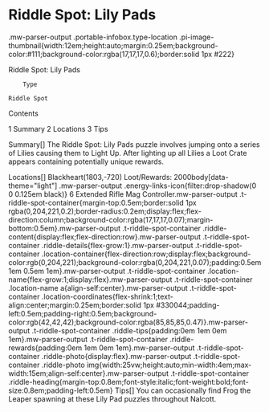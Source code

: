 # Riddle Spot: Lily Pads

.mw-parser-output .portable-infobox.type-location .pi-image-thumbnail{width:12em;height:auto;margin:0.25em;background-color:#111;background-color:rgba(17,17,17,0.6);border:solid 1px #222}

Riddle Spot: Lily Pads


	
		
		
	
	


	

	
		Type
	
	Riddle Spot




Contents

1 Summary
2 Locations
3 Tips



Summary[]
The Riddle Spot: Lily Pads puzzle involves jumping onto a series of Lilies causing them to Light Up. After lighting up all Lilies a Loot Crate appears containing potentially unique rewards.

Locations[]
Blackheart(1803,-720)
Loot/Rewards:
 2000body[data-theme="light"] .mw-parser-output .energy-links-icon{filter:drop-shadow(0 0 0.125em black)}
 6
Extended Rifle Mag
Controller.mw-parser-output .t-riddle-spot-container{margin-top:0.5em;border:solid 1px rgba(0,204,221,0.2);border-radius:0.2em;display:flex;flex-direction:column;background-color:rgba(17,17,17,0.07);margin-bottom:0.5em}.mw-parser-output .t-riddle-spot-container .riddle-content{display:flex;flex-direction:row}.mw-parser-output .t-riddle-spot-container .riddle-details{flex-grow:1}.mw-parser-output .t-riddle-spot-container .location-container{flex-direction:row;display:flex;background-color:rgb(0,204,221);background-color:rgba(0,204,221,0.07);padding:0.5em 1em 0.5em 1em}.mw-parser-output .t-riddle-spot-container .location-name{flex-grow:1;display:flex}.mw-parser-output .t-riddle-spot-container .location-name a{align-self:center}.mw-parser-output .t-riddle-spot-container .location-coordinates{flex-shrink:1;text-align:center;margin:0.25em;border:solid 1px #330044;padding-left:0.5em;padding-right:0.5em;background-color:rgb(42,42,42);background-color:rgba(85,85,85,0.47)}.mw-parser-output .t-riddle-spot-container .riddle-tips{padding:0em 1em 0em 1em}.mw-parser-output .t-riddle-spot-container .riddle-rewards{padding:0em 1em 0em 1em}.mw-parser-output .t-riddle-spot-container .riddle-photo{display:flex}.mw-parser-output .t-riddle-spot-container .riddle-photo img{width:25vw;height:auto;min-width:4em;max-width:15em;align-self:center}.mw-parser-output .t-riddle-spot-container .riddle-heading{margin-top:0.8em;font-style:italic;font-weight:bold;font-size:0.8em;padding-left:0.5em}
Tips[]
You can occasionally find Frog the Leaper spawning at these Lily Pad puzzles throughout Nalcott.
